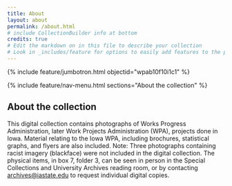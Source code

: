 ```yaml
---
title: About
layout: about
permalink: /about.html
# include CollectionBuilder info at bottom
credits: true
# Edit the markdown on in this file to describe your collection
# Look in _includes/feature for options to easily add features to the page
---
```


{% include feature/jumbotron.html objectid="wpab10f10i1c1" %} 

{% include feature/nav-menu.html sections="About the collection" %}

## About the collection

This digital collection contains photographs of Works Progress Administration, later Work Projects Administration (WPA), projects done in Iowa. Material relating to the Iowa WPA, including brochures, statistical graphs, and flyers are also included. Note: Three photographs containing racist imagery (blackface) were not included in the digital collection. The physical items, in box 7, folder 3, can be seen in person in the Special Collections and University Archives reading room, or by contacting archives@iastate.edu to request individual digital copies.